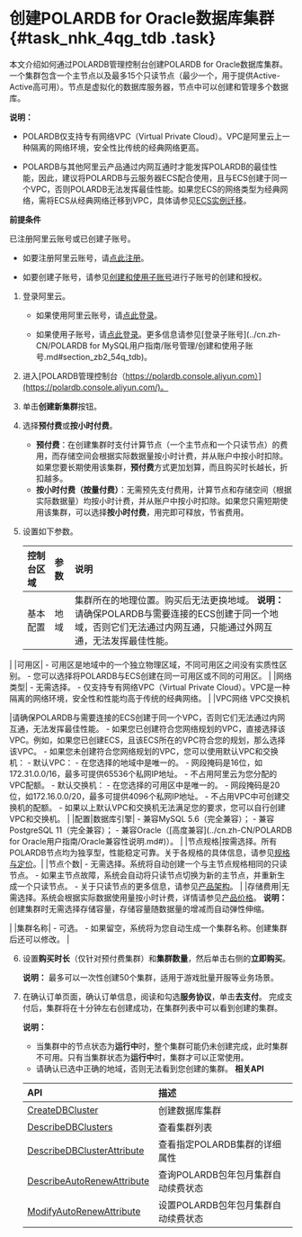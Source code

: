 # 创建POLARDB for Oracle数据库集群 {#task_nhk_4qg_tdb .task}

本文介绍如何通过POLARDB管理控制台创建POLARDB for Oracle数据库集群。一个集群包含一个主节点以及最多15个只读节点（最少一个，用于提供Active-Active高可用）。节点是虚拟化的数据库服务器，节点中可以创建和管理多个数据库。

**说明：** 

-   POLARDB仅支持专有网络VPC（Virtual Private Cloud）。VPC是阿里云上一种隔离的网络环境，安全性比传统的经典网络更高。

-   POLARDB与其他阿里云产品通过内网互通时才能发挥POLARDB的最佳性能，因此，建议将POLARDB与云服务器ECS配合使用，且与ECS创建于同一个VPC，否则POLARDB无法发挥最佳性能。如果您ECS的网络类型为经典网络，需将ECS从经典网络迁移到VPC，具体请参见[ECS实例迁移](../../../../../cn.zh-CN/最佳实践/经典网络迁移到VPC/ECS实例迁移.md)。

**前提条件**

已注册阿里云账号或已创建子账号。

-   如要注册阿里云账号，请[点此注册](https://account.aliyun.com/register/register.htm)。

-   如要创建子账号，请参见[创建和使用子账号](https://help.aliyun.com/document_detail/68550.html)进行子账号的创建和授权。


1.  登录阿里云。 
    -   如果使用阿里云账号，请[点此登录](https://account.aliyun.com/login/login.htm)。

    -   如果使用子账号，请[点此登录](https://signin.aliyun.com/login.htm)。更多信息请参见[登录子账号](../cn.zh-CN/POLARDB for MySQL用户指南/账号管理/创建和使用子账号.md#section_zb2_54q_tdb)。

2.  进入[POLARDB管理控制台（https://polardb.console.aliyun.com）](https://polardb.console.aliyun.com/)。
3.  单击**创建新集群**按钮。
4.  选择**预付费**或**按小时付费**。 
    -   **预付费**：在创建集群时支付计算节点（一个主节点和一个只读节点）的费用，而存储空间会根据实际数据量按小时计费，并从账户中按小时扣除。如果您要长期使用该集群，**预付费**方式更加划算，而且购买时长越长，折扣越多。
    -   **按小时付费（按量付费）**：无需预先支付费用，计算节点和存储空间（根据实际数据量）均按小时计费，并从账户中按小时扣除。如果您只需短期使用该集群，可以选择**按小时付费**，用完即可释放，节省费用。
5.  设置如下参数。 

    |控制台区域|参数|说明|
    |:----|:-|:-|
    |基本配置|地域|集群所在的地理位置。购买后无法更换地域。 **说明：** 请确保POLARDB与需要连接的ECS创建于同一个地域，否则它们无法通过内网互通，只能通过外网互通，无法发挥最佳性能。

 |
    |可用区|     -   可用区是地域中的一个独立物理区域，不同可用区之间没有实质性区别。
    -   您可以选择将POLARDB与ECS创建在同一可用区或不同的可用区。
 |
    |网络类型|     -   无需选择。
    -   仅支持专有网络VPC（Virtual Private Cloud）。VPC是一种隔离的网络环境，安全性和性能均高于传统的经典网络。
 |
    |VPC网络 VPC交换机

 |请确保POLARDB与需要连接的ECS创建于同一个VPC，否则它们无法通过内网互通，无法发挥最佳性能。     -   如果您已创建符合您网络规划的VPC，直接选择该VPC。例如，如果您已创建ECS，且该ECS所在的VPC符合您的规划，那么选择该VPC。
    -   如果您未创建符合您网络规划的VPC，您可以使用默认VPC和交换机：
        -   默认VPC：
            -   在您选择的地域中是唯一的。
            -   网段掩码是16位，如172.31.0.0/16，最多可提供65536个私网IP地址。
            -   不占用阿里云为您分配的VPC配额。
        -   默认交换机：
            -   在您选择的可用区中是唯一的。
            -   网段掩码是20位，如172.16.0.0/20，最多可提供4096个私网IP地址。
            -   不占用VPC中可创建交换机的配额。
    -   如果以上默认VPC和交换机无法满足您的要求，您可以自行创建VPC和交换机。
 |
    |配置|数据库引擎|     -   兼容MySQL 5.6（完全兼容）；
    -   兼容PostgreSQL 11（完全兼容）；
    -   兼容Oracle（[高度兼容](../cn.zh-CN/POLARDB for Oracle用户指南/Oracle兼容性说明.md#)）。
 |
    |节点规格|按需选择。所有POLARDB节点均为独享型，性能稳定可靠。关于各规格的具体信息，请参见[规格与定价](../cn.zh-CN/产品定价/规格与定价.md#)。|
    |节点个数|     -   无需选择。系统将自动创建一个与主节点规格相同的只读节点。
    -   如果主节点故障，系统会自动将只读节点切换为新的主节点，并重新生成一个只读节点。
    -   关于只读节点的更多信息，请参见[产品架构](https://help.aliyun.com/document_detail/58766.html)。
 |
    |存储费用|无需选择。系统会根据实际数据使用量按小时计费，详情请参见[产品价格](../cn.zh-CN/产品定价/规格与定价.md#)。 **说明：** 创建集群时无需选择存储容量，存储容量随数据量的增减而自动弹性伸缩。

 |
    |集群名称|     -   可选。
    -   如果留空，系统将为您自动生成一个集群名称。创建集群后还可以修改。
 |

6.  设置**购买时长**（仅针对预付费集群）和**集群数量**，然后单击右侧的**立即购买**。 

    **说明：** 最多可以一次性创建50个集群，适用于游戏批量开服等业务场景。

7.  在确认订单页面，确认订单信息，阅读和勾选**服务协议**，单击**去支付**。 完成支付后，集群将在十分钟左右创建成功，在集群列表中可以看到创建的集群。

    **说明：** 

    -   当集群中的节点状态为**运行中**时，整个集群可能仍未创建完成，此时集群不可用。只有当集群状态为**运行中**时，集群才可以正常使用。
    -   请确认已选中正确的地域，否则无法看到您创建的集群。
    **相关API** 

    |API|描述|
    |:--|:-|
    |[CreateDBCluster](../cn.zh-CN/API参考/集群管理/CreateDBCluster.md#)|创建数据库集群|
    |[DescribeDBClusters](../cn.zh-CN/API参考/集群管理/DescribeDBClusters.md#)|查看集群列表|
    |[DescribeDBClusterAttribute](../cn.zh-CN/API参考/集群管理/DescribeDBClusterAttribute.md#)|查看指定POLARDB集群的详细属性|
    |[DescribeAutoRenewAttribute](../cn.zh-CN/API参考/集群管理/DescribeAutoRenewAttribute.md#)|查询POLARDB包年包月集群自动续费状态|
    |[ModifyAutoRenewAttribute](../cn.zh-CN/API参考/集群管理/ModifyAutoRenewAttribute.md#)|设置POLARDB包年包月集群自动续费状态|


